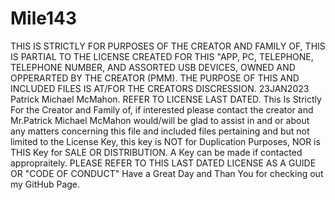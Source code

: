 # Mile143
THIS IS STRICTLY FOR PURPOSES OF THE CREATOR AND FAMILY OF, THIS IS PARTIAL TO THE LICENSE CREATED FOR THIS "APP, PC, TELEPHONE, TELEPHONE NUMBER, AND ASSORTED USB DEVICES, OWNED AND OPPERARTED BY THE CREATOR (PMM). 
THE PURPOSE OF THIS AND INCLUDED FILES IS AT/FOR THE CREATORS DISCRESSION.
23JAN2023 Patrick Michael McMahon. REFER TO LICENSE LAST DATED. This Is Strictly For the Creator and Family of, if interested please contact the creator and Mr.Patrick Michael McMahon would/will be glad to assist in and or about any matters concerning this file and included files pertaining and but not limited to the License Key, this key is NOT for Duplication Purposes, NOR is THIS Key for SALE OR DISTRIBUTION.
A Key can be made if contacted appropraitely. PLEASE REFER TO THIS LAST DATED LICENSE AS A GUIDE OR "CODE OF CONDUCT" Have a Great Day and Than You for checking out my GitHub Page.
